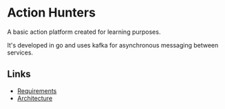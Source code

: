 # Action Hunters

A basic action platform created for learning purposes.

It's developed in go and uses kafka for asynchronous messaging between services.

## Links

- [Requirements](docs/REQUIREMENTS.md)
- [Architecture](docs/ARCHITECTURE.md)
